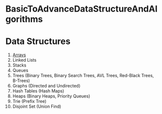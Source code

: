 # BasicToAdvanceDataStructureAndAlgorithms

# Data Structures

1. [Arrays](./Data%20Structure/Array/Arrays.md)
2. Linked Lists
3. Stacks
4. Queues
5. Trees (Binary Trees, Binary Search Trees, AVL Trees, Red-Black Trees, B-Trees)
6. Graphs (Directed and Undirected)
7. Hash Tables (Hash Maps)
8. Heaps (Binary Heaps, Priority Queues)
9. Trie (Prefix Tree)
10. Disjoint Set (Union Find)
